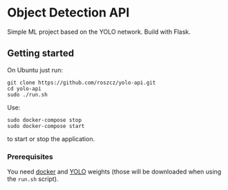 # Object Detection API

Simple ML project based on the YOLO network. Build with Flask.

## Getting started

On Ubuntu just run:
```
git clone https://github.com/roszcz/yolo-api.git
cd yolo-api
sudo ./run.sh
```

Use:
```
sudo docker-compose stop
sudo docker-compose start
```
to start or stop the application.

### Prerequisites

You need [docker](https://docs.docker.com/install/) and [YOLO](https://pjreddie.com/darknet/yolo/) weights (those will be downloaded when using the `run.sh` script).
